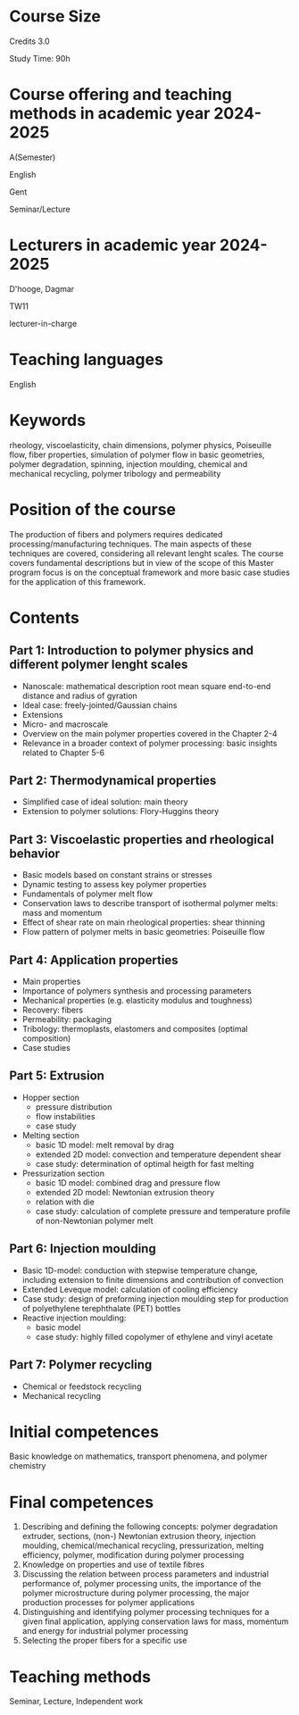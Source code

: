# Course Size

Credits 3.0

Study Time: 90h

# Course offering and teaching methods in academic year 2024-2025

A(Semester)

English

Gent

Seminar/Lecture

# Lecturers in academic year 2024-2025

D'hooge, Dagmar

TW11

lecturer-in-charge

# Teaching languages 

English

# Keywords

rheology, viscoelasticity, chain dimensions, polymer physics, Poiseuille flow, fiber properties, simulation of polymer flow in basic geometries, polymer degradation, spinning, injection moulding, chemical and mechanical recycling, polymer tribology and permeability

# Position of the course

The production of fibers and polymers requires dedicated processing/manufacturing techniques.
The main aspects of these techniques are covered, considering all relevant lenght scales.
The course covers fundamental descriptions but in view of the scope of this Master program focus
is on the conceptual framework and more basic case studies for the application of this framework.

# Contents

## Part 1: Introduction to polymer physics and different polymer lenght scales
- Nanoscale: mathematical description root mean square end-to-end distance and radius of gyration
- Ideal case: freely-jointed/Gaussian chains
- Extensions
- Micro- and macroscale
- Overview on the main polymer properties covered in the Chapter 2-4
- Relevance in a broader context of polymer processing: basic insights related to Chapter 5-6

## Part 2: Thermodynamical properties
- Simplified case of ideal solution: main theory
- Extension to polymer solutions: Flory-Huggins theory

## Part 3: Viscoelastic properties and rheological behavior
- Basic models based on constant strains or stresses
- Dynamic testing to assess key polymer properties
- Fundamentals of polymer melt flow
- Conservation laws to describe transport of isothermal polymer melts: mass and momentum
- Effect of shear rate on main rheological properties: shear thinning
- Flow pattern of polymer melts in basic geometries: Poiseuille flow

## Part 4: Application properties
- Main properties
- Importance of polymers synthesis and processing parameters
- Mechanical properties (e.g. elasticity modulus and toughness)
- Recovery: fibers
- Permeability: packaging
- Tribology: thermoplasts, elastomers and composites (optimal composition)
- Case studies

## Part 5: Extrusion
- Hopper section
  - pressure distribution
  - flow instabilities
  - case study
- Melting section
  - basic 1D model: melt removal by drag
  - extended 2D model: convection and temperature dependent shear
  - case study: determination of optimal heigth for fast melting
- Pressurization section
  - basic 1D model: combined drag and pressure flow
  - extended 2D model: Newtonian extrusion theory
  - relation with die
  - case study: calculation of complete pressure and temperature profile of non-Newtonian polymer melt
 
## Part 6: Injection moulding
- Basic 1D-model: conduction with stepwise temperature change, including extension to finite dimensions and contribution of convection
- Extended Leveque model: calculation of cooling efficiency
- Case study: design of preforming injection moulding step for production of polyethylene terephthalate (PET) bottles
- Reactive injection moulding:
  - basic model
  - case study: highly filled copolymer of ethylene and vinyl acetate
 
## Part 7: Polymer recycling
- Chemical or feedstock recycling
- Mechanical recycling

# Initial competences

Basic knowledge on mathematics, transport phenomena, and polymer chemistry

# Final competences

1. Describing and defining the following concepts: polymer degradation extruder, sections,
(non-) Newtonian extrusion theory, injection moulding, chemical/mechanical recycling,
pressurization, melting efficiency, polymer, modification during polymer processing
2. Knowledge on properties and use of textile fibres
3. Discussing the relation between process parameters and industrial performance of, polymer
processing units, the importance of the polymer microstructure during polymer processing, the major production processes for polymer applications
4. Distinguishing and identifying polymer processing techniques for a given final application,
applying conservation laws for mass, momentum and energy for industrial polymer processing
5. Selecting the proper fibers for a specific use

# Teaching methods

Seminar, Lecture, Independent work
